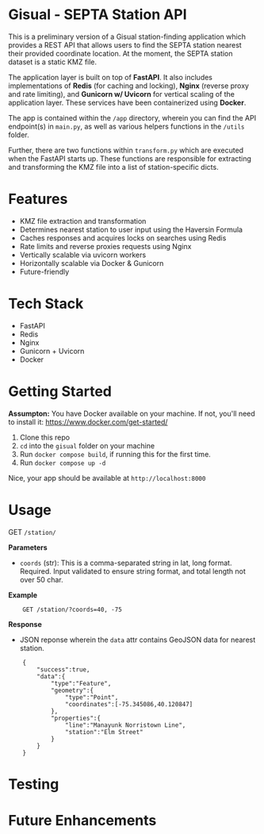 # Gisual - SEPTA Station API

This is a preliminary version of a Gisual station-finding application which provides a REST API that allows users to find the SEPTA station nearest their provided coordinate location. At the moment, the SEPTA station dataset is a static KMZ file. 

The application layer is built on top of **FastAPI**. It also includes implementations of **Redis** (for caching and locking), **Nginx** (reverse proxy and rate limiting), and **Gunicorn w/ Uvicorn** for vertical scaling of the application layer. These services have been containerized using **Docker**.

The app is contained within the `/app` directory, wherein you can find the API endpoint(s) in `main.py`, as well as various helpers functions in the `/utils` folder.

Further, there are two functions within `transform.py` which are executed when the FastAPI starts up. These functions are responsible for extracting and transforming the KMZ file into a list of station-specific dicts. 

# Features

- KMZ file extraction and transformation
- Determines nearest station to user input using the Haversin Formula
- Caches responses and acquires locks on searches using Redis
- Rate limits and reverse proxies requests using Nginx
- Vertically scalable via uvicorn workers
- Horizontally scalable via Docker & Gunicorn
- Future-friendly

# Tech Stack

- FastAPI
- Redis
- Nginx
- Gunicorn + Uvicorn
- Docker

# Getting Started

**Assumpton:** You have Docker available on your machine. If not, you'll need to install it: https://www.docker.com/get-started/

1. Clone this repo
2. `cd` into the `gisual` folder on your machine
3. Run `docker compose build`, if running this for the first time.
4. Run `docker compose up -d`

Nice, your app should be available at `http://localhost:8000`

# Usage

GET `/station/` 

**Parameters**

- `coords` (str): This is a comma-separated string in lat, long format. Required. Input validated to ensure string format, and total length not over 50 char. 

**Example**

```
    GET /station/?coords=40, -75
```

**Response**

- JSON reponse wherein the `data` attr contains GeoJSON data for nearest station.

```
    {
        "success":true,
        "data":{
            "type":"Feature",
            "geometry":{
                "type":"Point",
                "coordinates":[-75.345086,40.120847]
            },
            "properties":{
                "line":"Manayunk Norristown Line",
                "station":"Elm Street"
            }
        }
    }
```

# Testing



# Future Enhancements
